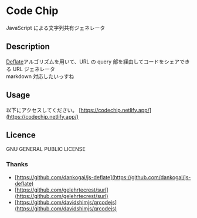 # Code Chip

JavaScript による文字列共有ジェネレータ

## Description

[Deflate](https://ja.wikipedia.org/wiki/Deflate)アルゴリズムを用いて、URL の query 部を経由してコードをシェアできる URL ジェネレータ  
markdown 対応したいっすね

## Usage

以下にアクセスしてください。
[https://codechip.netlify.app/](https://codechip.netlify.app/)

## Licence

GNU GENERAL PUBLIC LICENSE

### Thanks

- [https://github.com/dankogai/js-deflate](https://github.com/dankogai/js-deflate)
- [https://github.com/gelehrtecrest/surl](https://github.com/gelehrtecrest/surl)
- [https://github.com/davidshimjs/qrcodejs](https://github.com/davidshimjs/qrcodejs)
